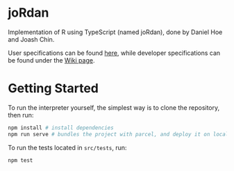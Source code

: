 # joRdan
Implementation of R using TypeScript (named joRdan), done by Daniel Hoe and Joash Chin.

User specifications can be found [here](https://github.com/jumpcutfindo/cs4215-R-project/blob/main/joRdan%20User%20Specifications.pdf), while developer specifications can be found under the [Wiki page](https://github.com/jumpcutfindo/cs4215-R-project/wiki).

# Getting Started

To run the interpreter yourself, the simplest way is to clone the repository, then run:

```bash
npm install # install dependencies
npm run serve # bundles the project with parcel, and deploy it on localhost:1234
```
To run the tests located in `src/tests`, run:

```bash
npm test
```


